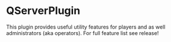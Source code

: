 # QServerPlugin
This plugin provides useful utility features for players and as well administrators (aka operators). For full feature list see release!
